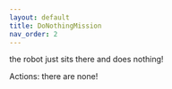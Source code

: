 ```yaml
---
layout: default
title: DoNothingMission
nav_order: 2
---
```


the robot just sits there and does nothing!

Actions:
there are none!

